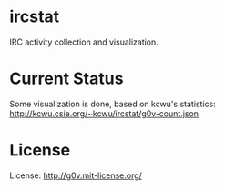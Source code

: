 ircstat
=======

IRC activity collection and visualization.

Current Status
=======
Some visualization is done, based on kcwu's statistics: http://kcwu.csie.org/~kcwu/ircstat/g0v-count.json

License
=======
License: http://g0v.mit-license.org/
